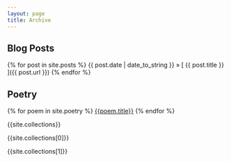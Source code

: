 ```yaml
---
layout: page
title: Archive
---
```


## Blog Posts

{% for post in site.posts %}
{{ post.date | date_to_string }} &raquo; [ {{ post.title }} ]({{ post.url }})
{% endfor %}

## Poetry

{% for poem in site.poetry %}
  [{{poem.title}}]({{poem.url}})
{% endfor %}

{{site.collections}}

{{site.collections[0]}}

{{site.collections[1]}}
